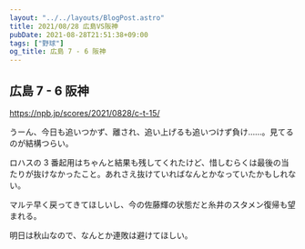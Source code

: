 ```yaml
---
layout: "../../layouts/BlogPost.astro"
title: 2021/08/28 広島VS阪神
pubDate: 2021-08-28T21:51:38+09:00
tags: ["野球"]
og_title: 広島 7 - 6 阪神
---
```


## 広島 7 - 6 阪神

https://npb.jp/scores/2021/0828/c-t-15/

うーん、今日も追いつかず、離され、追い上げるも追いつけず負け……。見てるのが結構つらい。

ロハスの 3 番起用はちゃんと結果も残してくれたけど、惜しむらくは最後の当たりが抜けなかったこと。あれさえ抜けていればなんとかなっていたかもしれない。

マルテ早く戻ってきてほしいし、今の佐藤輝の状態だと糸井のスタメン復帰も望まれる。

明日は秋山なので、なんとか連敗は避けてほしい。

